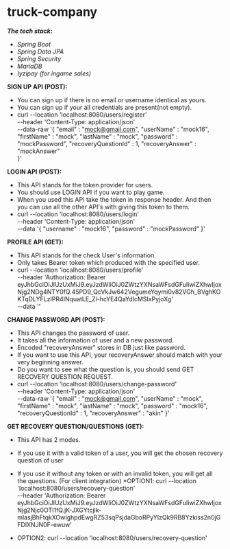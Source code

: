 # truck-company
**_The tech stack_:** 
* _Spring Boot_
* _Spring Data JPA_ 
* _Spring Security_ 
* _MariaDB_
* _Iyzipay (for ingame sales)_


**SIGN UP API (POST):** 
* You can sign up if there is no email or username identical as yours. 
* You can sign up if your all credentials are present(not empty).
* curl --location 'localhost:8080/users/register' \
--header 'Content-Type: application/json' \
--data-raw '{
    "email" : "mock@gmail.com",
    "userName" : "mock16",
    "firstName" : "mock",
    "lastName" : "mock",
    "password" : "mockPassword",
    "recoveryQuestionId" : 1,
    "recoveryAnswer" : "mockAnswer"  
}'


**LOGIN API (POST):** 
* This API stands for the token provider for users. 
* You should use LOGIN API if you want to play game. 
* When you used this API take the token in response header. And then you can use all the other API's with giving this token to them. 
* curl --location 'localhost:8080/users/login' \
--header 'Content-Type: application/json' \
--data '{
    "username" : "mock16",
    "password" : "mockPassword"
}'


**PROFILE API (GET):** 
* This API stands for the check User's information. 
* Only takes Bearer token which produced with the specified user.
* curl --location 'localhost:8080/users/profile' \
--header 'Authorization: Bearer eyJhbGciOiJIUzUxMiJ9.eyJzdWIiOiJ0ZWtzYXNsaWFsdGFuIiwiZXhwIjoxNjg2NDg4NTY0fQ.45PD9_QcVkJw642VegumeYqymi0v82VGh_BVghKOKTqDLYFLzIPR4INquatLE_Zl-hcYE4QaYdIcMSIxPyjoXg' \
--data ''


**CHANGE PASSWORD API (POST):**
* This API changes the password of user. 
* It takes all the information of user and a new password.
* Encoded "recoveryAnswer"  stores in DB just like password.
* If you want to use this API, your recoveryAnswer should match with your very beginning answer.
* Do you want to see what the question is, you should send GET RECOVERY QUESTION REQUEST. 
* curl --location 'localhost:8080/users/change-password' \
  --header 'Content-Type: application/json' \
  --data-raw '{
  "email" : "mock@gmail.com",
  "userName" : "mock",
  "firstName" : "mock",
  "lastName" : "mock",
  "password" : "mock16",
  "recoveryQuestionId" : 1,
  "recoveryAnswer" : "akin"
  }' 


**GET RECOVERY QUESTION/QUESTIONS (GET):**
* This API has 2 modes. 
* If you use it with a valid token of a user, you will get the chosen recovery question of user
* If you use it without any token or with an invalid token, you will get all the questions. (For client integration) 
*OPTION1:
  curl --location 'localhost:8080/users/recovery-question' \
  --header 'Authorization: Bearer eyJhbGciOiJIUzUxMiJ9.eyJzdWIiOiJ0ZWtzYXNsaWFsdGFuIiwiZXhwIjoxNjg2Njc0OTI1fQ.jK-JXGYtcjlk-mlasjBhFtqkXOwIghpdEwgRZ53sqPsjdaGboRPyYIzQk9RB8Yzkiss2n0jGFDlXNJN0F-ewuw'

* OPTION2:
  curl --location 'localhost:8080/users/recovery-question'
